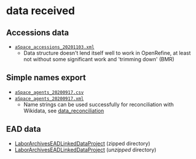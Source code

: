 # data received
## Accessions data
- [`aSpace_accessions_20201103.xml`](https://github.com/uwlib-cams/ASpaceAgents/blob/main/data_received/aSpace_accessions_20201103.xml)
  - Data structure doesn't lend itself well to work in OpenRefine, at least not without some significant work and 'trimming down' (BMR)
## Simple names export
- [`aSpace_agents_20200917.csv`](https://github.com/uwlib-cams/ASpaceAgents/blob/main/data_received/aSpace_agents_20200917.csv)
- [`aSpace_agents_20200917.xml`](https://github.com/uwlib-cams/ASpaceAgents/blob/main/data_received/aSpace_agents_20200917.xml)
  - Name strings can be used successfully for reconciliation with Wikidata, see [data_reconciliation](https://github.com/uwlib-cams/ASpaceAgents/tree/main/data_reconciliation)
## EAD data
- [LaborArchivesEADLinkedDataProject](https://github.com/uwlib-cams/ASpaceAgents/blob/main/data_received/LaborArchivesEADLinkedDataProject.zip) (zipped directory)
- [LaborArchivesEADLinkedDataProject](https://github.com/uwlib-cams/ASpaceAgents/blob/main/data_received/LaborArchivesEADLinkedDataProject.zip) (*unzipped* directory)
